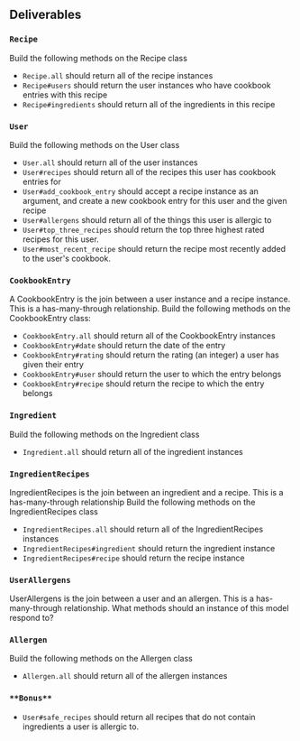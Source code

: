 ## Deliverables

### `Recipe`
Build the following methods on the Recipe class

- `Recipe.all`
should return all of the recipe instances
- `Recipe#users`
should return the user instances who have cookbook entries with this recipe
- `Recipe#ingredients`
should return all of the ingredients in this recipe


### `User`
Build the following methods on the User class

- `User.all`
should return all of the user instances
- `User#recipes`
should return all of the recipes this user has cookbook entries for
- `User#add_cookbook_entry`
should accept a recipe instance as an argument, and create a new cookbook entry for this user and the given recipe
- `User#allergens`
should return all of the things this user is allergic to
- `User#top_three_recipes`
should return the top three highest rated recipes for this user.
- `User#most_recent_recipe`
should return the recipe most recently added to the user's cookbook.



### `CookbookEntry`
A CookbookEntry is the join between a user instance and a recipe instance.  This is a has-many-through relationship.
Build the following methods on the CookbookEntry class:  

- `CookbookEntry.all`
should return all of the CookbookEntry instances
- `CookbookEntry#date`
should return the date of the entry
- `CookbookEntry#rating`
should return the rating (an integer) a user has given their entry
- `CookbookEntry#user`
should return the user to which the entry belongs
- `CookbookEntry#recipe`
should return the recipe to which the entry belongs

### `Ingredient`
Build the following methods on the Ingredient class

- `Ingredient.all`
should return all of the ingredient instances


### `IngredientRecipes`
IngredientRecipes is the join between an ingredient and a recipe.  This is a has-many-through relationship
Build the following methods on the IngredientRecipes class

- `IngredientRecipes.all`
should return all of the IngredientRecipes instances
- `IngredientRecipes#ingredient`
should return the ingredient instance
- `IngredientRecipes#recipe`
should return the recipe instance

### `UserAllergens`
UserAllergens is the join between a user and an allergen.  This is a has-many-through relationship.  What methods should an instance of this model respond to?

### `Allergen`
Build the following methods on the Allergen class

- `Allergen.all`
should return all of the allergen instances

### `**Bonus**`

- `User#safe_recipes`
should return all recipes that do not contain ingredients a user is allergic to.
